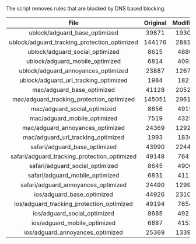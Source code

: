 The script removes rules that are blocked by DNS based blocking.


| File | Original | Modified |
|:----:|:-----:|:-----:|
| ublock/adguard_base_optimized | 39871 | 19304 |
| ublock/adguard_tracking_protection_optimized | 144176 | 28815 |
| ublock/adguard_social_optimized | 8615 | 4880 |
| ublock/adguard_mobile_optimized | 6814 | 4092 |
| ublock/adguard_annoyances_optimized | 23887 | 12677 |
| ublock/adguard_url_tracking_optimized | 1984 | 1821 |
| mac/adguard_base_optimized | 41128 | 20521 |
| mac/adguard_tracking_protection_optimized | 145051 | 29610 |
| mac/adguard_social_optimized | 8656 | 4915 |
| mac/adguard_mobile_optimized | 7519 | 4325 |
| mac/adguard_annoyances_optimized | 24369 | 12922 |
| mac/adguard_url_tracking_optimized | 1993 | 1830 |
| safari/adguard_base_optimized | 43990 | 22448 |
| safari/adguard_tracking_protection_optimized | 49148 | 7647 |
| safari/adguard_social_optimized | 8645 | 4900 |
| safari/adguard_mobile_optimized | 6831 | 4111 |
| safari/adguard_annoyances_optimized | 24490 | 12992 |
| ios/adguard_base_optimized | 44926 | 23107 |
| ios/adguard_tracking_protection_optimized | 49194 | 7654 |
| ios/adguard_social_optimized | 8685 | 4921 |
| ios/adguard_mobile_optimized | 6887 | 4153 |
| ios/adguard_annoyances_optimized | 25369 | 13395 |